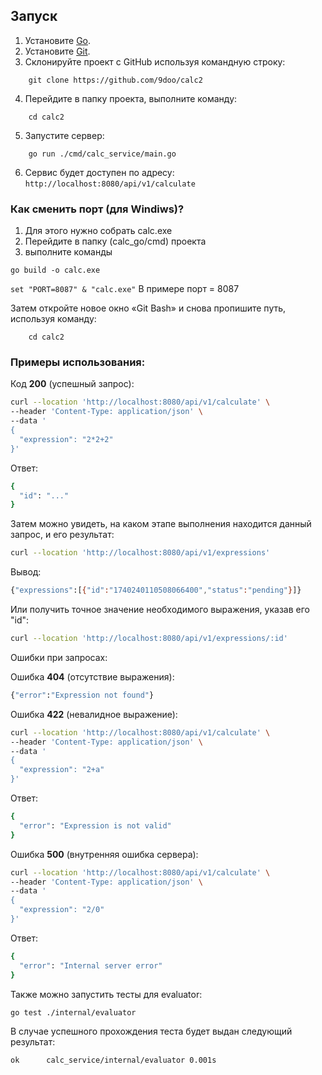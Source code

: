 ## Запуск

1. Установите [Go](https://go.dev/dl/).
2. Установите [Git](https://git-scm.com/downloads).
3. Склонируйте проект с GitHub используя командную строку:
```
    git clone https://github.com/9doo/calc2
```
4. Перейдите в папку проекта, выполните команду:
```
    cd calc2
```
5. Запустите сервер:
```
    go run ./cmd/calc_service/main.go
```
6. Сервис будет доступен по адресу: ```http://localhost:8080/api/v1/calculate```

### Как сменить порт (для Windiws)?
1. Для этого нужно собрать calc.exe 
2. Перейдите в папку (calc_go/cmd) проекта
3. выполните команды

```go build -o calc.exe``` 

```set "PORT=8087" & "calc.exe"``` 
В примере порт = 8087

Затем откройте новое окно «Git Bash» и снова пропишите путь, используя команду:
```
    cd calc2
```
### Примеры использования:

Код **200** (успешный запрос):

```bash
curl --location 'http://localhost:8080/api/v1/calculate' \
--header 'Content-Type: application/json' \
--data '
{
  "expression": "2*2+2"
}'
```

Ответ:

```bash
{
  "id": "..."
}
```
Затем можно увидеть, на каком этапе выполнения находится данный запрос, и его результат:
```bash
curl --location 'http://localhost:8080/api/v1/expressions'
```
Вывод:
```bash
{"expressions":[{"id":"1740240110508066400","status":"pending"}]}
```
Или получить точное значение необходимого выражения, указав его "id":
```bash
curl --location 'http://localhost:8080/api/v1/expressions/:id'
```

Ошибки при запросах:

Ошибка **404** (отсутствие выражения):
```bash
{"error":"Expression not found"}
```

Ошибка **422** (невалидное выражение):

```bash
curl --location 'http://localhost:8080/api/v1/calculate' \
--header 'Content-Type: application/json' \
--data '
{
  "expression": "2+a"
}'
```
Ответ:

```bash
{
  "error": "Expression is not valid"
}
```

Ошибка **500** (внутренняя ошибка сервера):

```bash
curl --location 'http://localhost:8080/api/v1/calculate' \
--header 'Content-Type: application/json' \
--data '
{
  "expression": "2/0"
}'
```
Ответ:

```bash
{
  "error": "Internal server error"
}
```

Также можно запустить тесты для evaluator:

```bash
go test ./internal/evaluator
```
В случае успешного прохождения теста будет выдан следующий результат:

```bash
ok  	calc_service/internal/evaluator	0.001s
```
